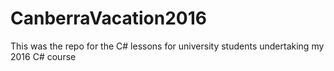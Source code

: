 # CanberraVacation2016
This was the repo for the C# lessons for university students undertaking my 2016 C# course
